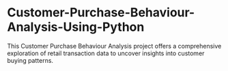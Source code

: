 # Customer-Purchase-Behaviour-Analysis-Using-Python
This Customer Purchase Behaviour Analysis project offers a comprehensive exploration of retail transaction data to uncover insights into customer buying patterns. 
